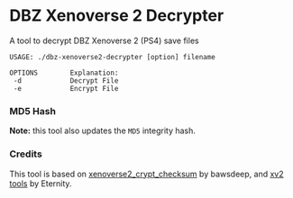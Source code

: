 # DBZ Xenoverse 2 Decrypter

A tool to decrypt DBZ Xenoverse 2 (PS4) save files

```
USAGE: ./dbz-xenoverse2-decrypter [option] filename

OPTIONS        Explanation:
 -d            Decrypt File
 -e            Encrypt File
```

### MD5 Hash

**Note:** this tool also updates the `MD5` integrity hash.

### Credits

This tool is based on [xenoverse2_crypt_checksum](https://github.com/bawsdeep/xenoverse2_crypt_checksum) by bawsdeep, and [xv2 tools](https://animegamemods.freeforums.net/thread/4059/tools-eternity) by Eternity.
